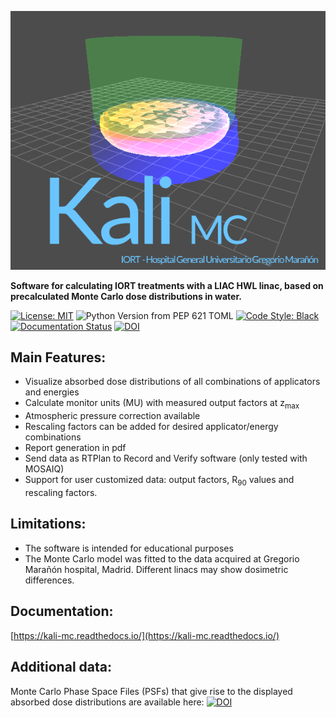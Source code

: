 <p align="center">
  <img alt="Kali MC" src="kali_mc/ui/res/splash-kali.png">
</p>

**Software for calculating IORT treatments with a LIAC HWL linac, based on precalculated Monte Carlo dose distributions in water.**

[![License: MIT](https://img.shields.io/badge/License-MIT-yellow.svg)](https://opensource.org/licenses/MIT)
![Python Version from PEP 621 TOML](https://img.shields.io/python/required-version-toml?tomlFilePath=https%3A%2F%2Fraw.githubusercontent.com%2Fradiofisica-hgugm%2Fkali_mc%2Fmain%2Fpyproject.toml)
[![Code Style: Black](https://img.shields.io/badge/code%20style-black-000000.svg)](https://github.com/radiofisica-hgugm/kali_mc/actions/workflows/pre-commit.yml)
[![Documentation Status](https://readthedocs.org/projects/kali-mc/badge/?version=latest)](https://kali-mc.readthedocs.io/en/latest/?badge=latest)
[![DOI](https://zenodo.org/badge/DOI/10.5281/zenodo.14009299.svg)](https://doi.org/10.5281/zenodo.14009299)


## Main Features:
- Visualize absorbed dose distributions of all combinations of applicators and energies
- Calculate monitor units (MU) with measured output factors at z<sub>max</sub>
- Atmospheric pressure correction available
- Rescaling factors can be added for desired applicator/energy combinations
- Report generation in pdf
- Send data as RTPlan to Record and Verify software (only tested with MOSAIQ)
- Support for user customized data: output factors, R<sub>90</sub> values and rescaling factors.

## Limitations:
- The software is intended for educational purposes
- The Monte Carlo model was fitted to the data acquired at Gregorio Marañón hospital, Madrid.
  Different linacs may show dosimetric differences.

## Documentation:
[https://kali-mc.readthedocs.io/](https://kali-mc.readthedocs.io/)

## Additional data:
Monte Carlo Phase Space Files (PSFs) that give rise to the displayed absorbed dose distributions are available here:
 [![DOI](https://zenodo.org/badge/DOI/10.5281/zenodo.14029134.svg)](https://doi.org/10.5281/zenodo.14029134)

